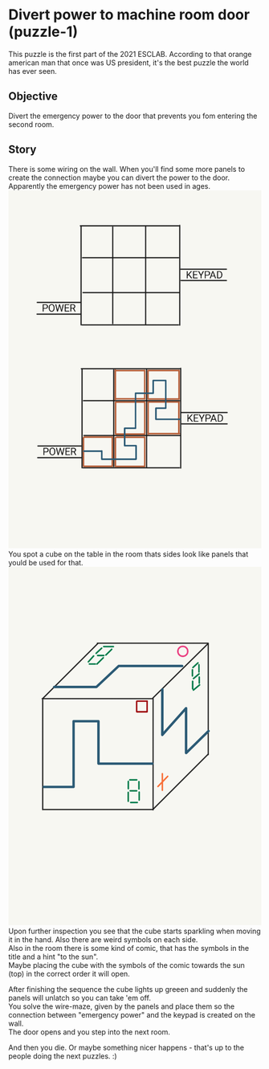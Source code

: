 # Divert power to machine room door (puzzle-1)
This puzzle is the first part of the 2021 ESCLAB.
According to that orange american man that once was US president, it's the best puzzle the world has ever seen.

## Objective
Divert the emergency power to the door that prevents you fom entering the second room.

## Story
There is some wiring on the wall. When you'll find some more panels to create the connection maybe you can divert the power to the door. Apparently the emergency power has not been used in ages.  
![Unsolved & Solved wiring task](documentation/concept-wiring.png)
You spot a cube on the table in the room thats sides look like panels that yould be used for that.  
![Cube with wiring-panels](documentation/concept-cube.png)
Upon further inspection you see that the cube starts sparkling when moving it in the hand. Also there are weird symbols on each side.  
Also in the room there is some kind of comic, that has the symbols in the title and a hint "to the sun".  
Maybe placing the cube with the symbols of the comic towards the sun (top) in the correct order it will open.

After finishing the sequence the cube lights up greeen and suddenly the panels will unlatch so you can take 'em off.  
You solve the wire-maze, given by the panels and place them so the connection between "emergency power" and the keypad is created on the wall.  
The door opens and you step into the next room.

And then you die. Or maybe something nicer happens - that's up to the people doing the next puzzles. :)